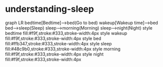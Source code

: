 # understanding-sleep
graph LR
    bedtime[Bedtime]-->bed(Go to bed)
    wakeup[Wakeup time]-->bed
    bed-->sleep(Sleep)
    sleep-->morning(Morning)
    sleep-->night(Night)
    style bedtime fill:#f9f,stroke:#333,stroke-width:4px
    style wakeup fill:#f9f,stroke:#333,stroke-width:4px
    style bed fill:#ffb347,stroke:#333,stroke-width:4px
    style sleep fill:#48c9b0,stroke:#333,stroke-width:4px
    style morning fill:#f9f,stroke:#333,stroke-width:4px
    style night fill:#f9f,stroke:#333,stroke-width:4px

